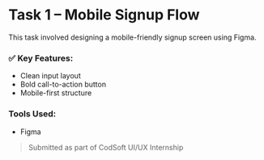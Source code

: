 # Task 1 – Mobile Signup Flow

This task involved designing a mobile-friendly signup screen using Figma.

### ✅ Key Features:
- Clean input layout
- Bold call-to-action button
- Mobile-first structure

### Tools Used:
- Figma

> Submitted as part of CodSoft UI/UX Internship
